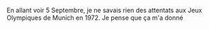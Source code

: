 En allant voir 5 Septembre, je ne savais rien des attentats aux Jeux Olympiques de Munich en 1972. Je pense que ça m'a donné
